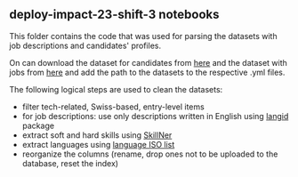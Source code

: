 ## deploy-impact-23-shift-3 notebooks

This folder contains the code that was used for parsing the datasets with job descriptions and candidates' profiles.

On can download the dataset for candidates from [here](https://www.kaggle.com/datasets/heet9022/linkedin-dataset) and the dataset with jobs from [here](https://www.kaggle.com/datasets/andresionek/data-jobs-listings-glassdoor) and add the path to the datasets to the respective .yml files.

The following logical steps are used to clean the datasets:
* filter tech-related, Swiss-based, entry-level items
* for job descriptions: use only descriptions written in English using [langid](https://github.com/saffsd/langid.py) package
* extract soft and hard skills using [SkillNer](https://skillner.vercel.app/)
* extract languages using [language ISO list](https://en.wikipedia.org/wiki/List_of_ISO_639-1_codes) 
* reorganize the columns (rename, drop ones not to be uploaded to the database, reset the index)
